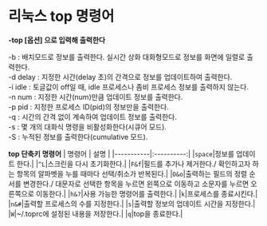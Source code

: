 # 리눅스 top 명령어
__-top [옵션] 으로 입력해 출력한다__

-b : 배치모드로 정보를 출력한다. 실시간 상화 대화형모드로 정보를 화면에 일렬로 출력한다.  
-d delay : 지정한 시간(delay 초)의 간격으로 정보를 업데이트하여 출력한다.  
-i idle : 토글값이 off일 때, idle 프로세스나 좀비 프로세스 정보를 출력하지 않는다.  
-n num : 지정한 시간(num)만큼 업데이트 정보를 출력한다.  
-p pid : 지정한 프로세스 ID(pid)의 정보만을 출력한다.  
-q : 시간의 간격 없이 계속하여 업데이트 정보를 출력한다.  
-s : 몇 개의 대화식 명령을 비활성화한다(시큐어 모드).  
-S : 누적된 정보를 출력한다(cumulative 모드).  

__top 단축키 명령어__
| 명령어 | 설명 |
|-----------|:----------:|
|`space`|정보를 업데이트 한다.|
|`^L`|스크린을 다시 초기화한다.|
|`F&f`|필드를 추가나 제거한다./ 확인하고자 하는 항목의 알파벳을 누를 때마다 선택/취소가 반복된다.|
|`O&o`|출력하는 필드의 정렬 순서를 변경한다./ 대문자로 선택한 항목을 누르면 왼쪽으로 이동하고 소문자를 누르면 오른쪽으로 이동한다.|
|`h&?`|사용 가능한 명령어를 출력한다.|
|`k`|프로세스를 종료시킨다.|
|`n&#`|출력할 프로세스의 수를 지정한다.|
|`s`|출력할 정보의 업데이트 시간을 지정한다.|
|`W`|~/.toprc에 설정된 내용을 저장한다.|
|`q`|top을 종료한다.|
